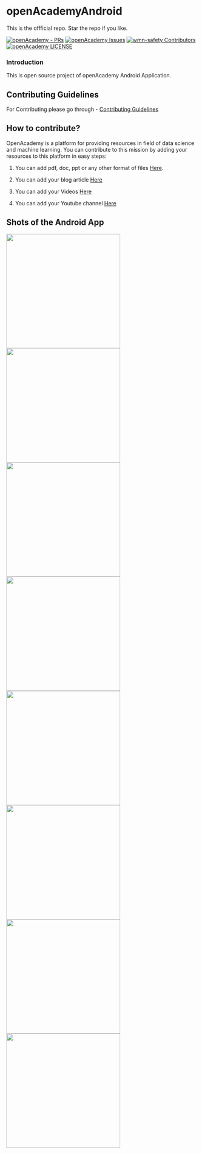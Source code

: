 # openAcademyAndroid
This is the offficial repo. Star the repo if you like.



[![openAcademy - PRs](https://img.shields.io/github/issues-pr/Paperwrk/openAcademyAndroid.svg?style=for-the-badge)](https://github.com/Paperwrk/openAcademyAndroid/pulls) [![openAcademy Issues](https://img.shields.io/github/issues/Paperwrk/openAcademyAndroid.svg?style=for-the-badge)](https://github.com/Paperwrk/openAcademyAndroid/issues) [![wmn-safety Contributors](https://img.shields.io/github/contributors/Paperwrk/openAcademyAndroid.svg?colorB=f06292&style=for-the-badge)](https://github.com/Paperwrk/openAcademyAndroid/graphs/contributors) [![openAcademy LICENSE](https://img.shields.io/badge/License-MIT-yellow.svg?style=for-the-badge&colorB=ba68c8)](https://github.com/Paperwrk/openAcademyAndroid/blob/master/LICENSE)

### Introduction

This is open source project of openAcademy Android Application.


## Contributing Guidelines

For Contributing please go through - [Contributing Guidelines](https://github.com/Paperwrk/openAcademyAndroid/blob/master/CONTRIBUTING.md)


## How to contribute?
OpenAcademy is a platform for providing resources in field of data science and machine learning.  You can contribute to this mission by adding your resources to this platform in easy steps:
1. You can add pdf, doc, ppt or any other format of files [Here](https://github.com/Praneet460/openAcademyAndroid/blob/master/openacademyapp/lib/model/books_data.dart).

2. You can add your blog article [Here](https://github.com/Praneet460/openAcademyAndroid/blob/master/openacademyapp/lib/model/blog_data.dart)

3. You can add your Videos [Here](https://github.com/Praneet460/openAcademyAndroid/blob/master/openacademyapp/lib/model/youtube_data.dart)

4. You can add your Youtube channel [Here](https://github.com/Praneet460/openAcademyAndroid/blob/master/openacademyapp/lib/model/ytubechannels.dart)


## Shots of the Android App

<img src="https://user-images.githubusercontent.com/23660137/41597567-720b96d4-73eb-11e8-8ed7-179c9b265ffd.png" height = "300"/>  <img src="https://user-images.githubusercontent.com/23660137/41597569-72d9ef7a-73eb-11e8-978d-401864375395.png" height = "300"/>  <img src="https://user-images.githubusercontent.com/23660137/41597571-7351976e-73eb-11e8-9847-0cc4eaf9a3ba.png" height="300"/>  <img src="https://user-images.githubusercontent.com/23660137/41597572-73cb39d4-73eb-11e8-807f-6ba7f2fdbb79.png" height="300"/>  <img src="https://user-images.githubusercontent.com/23660137/41597573-7456e18c-73eb-11e8-83e2-2ec6516d3f06.png" height = "300"/>  <img src="https://user-images.githubusercontent.com/23660137/41597574-74eb5452-73eb-11e8-9815-af16ba6a37b7.png" height="300"/>  <img src="https://user-images.githubusercontent.com/23660137/41597579-768809cc-73eb-11e8-9eb9-5f8ef39f644d.png" height="300"/>  <img src="https://user-images.githubusercontent.com/23660137/41597577-75cd0910-73eb-11e8-8263-961c9a333180.png" height="300"/>




